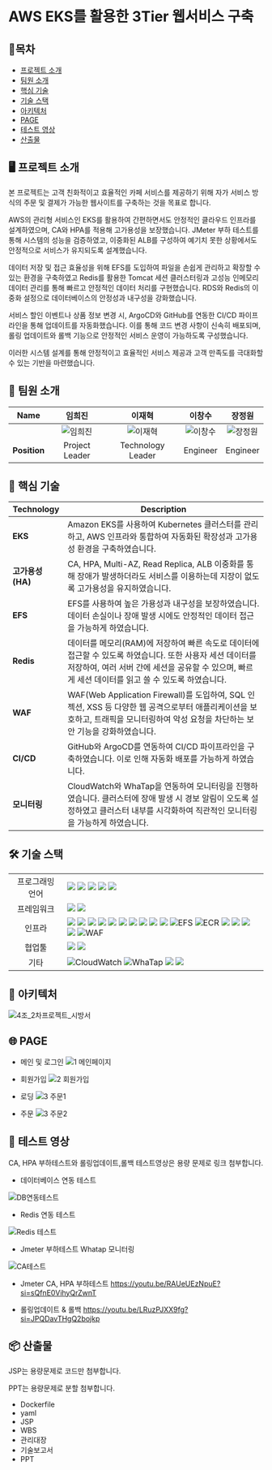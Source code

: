 # AWS EKS를 활용한 3Tier 웹서비스 구축

## 📑목차
- [프로젝트 소개](#-프로젝트-소개)
- [팀원 소개](#-팀원-소개)  
- [핵심 기술](#-핵심-기술)  
- [기술 스택](#-기술-스택)  
- [아키텍처](#-아키텍처)  
- [PAGE](#-page)  
- [테스트 영상](#-테스트-영상)  
- [산출물](#-산출물)

## 🖥️ 프로젝트 소개

본 프로젝트는 고객 친화적이고 효율적인 카페 서비스를 제공하기 위해 자가 서비스 방식의 주문 및 결제가 가능한 웹사이트를 구축하는 것을 목표로 합니다.

AWS의 관리형 서비스인 EKS를 활용하여 간편하면서도 안정적인 클라우드 인프라를 설계하였으며, CA와 HPA를 적용해 고가용성을 보장했습니다. JMeter 부하 테스트를 통해 시스템의 성능을 검증하였고, 이중화된 ALB를 구성하여 예기치 못한 상황에서도 안정적으로 서비스가 유지되도록 설계했습니다.

데이터 저장 및 접근 효율성을 위해 EFS를 도입하여 파일을 손쉽게 관리하고 확장할 수 있는 환경을 구축하였고 Redis를 활용한 Tomcat 세션 클러스터링과 고성능 인메모리 데이터 관리를 통해 빠르고 안정적인 데이터 처리를 구현했습니다. RDS와 Redis의 이중화 설정으로 데이터베이스의 안정성과 내구성을 강화했습니다.

서비스 할인 이벤트나 상품 정보 변경 시, ArgoCD와 GitHub를 연동한 CI/CD 파이프라인을 통해 업데이트를 자동화했습니다. 이를 통해 코드 변경 사항이 신속히 배포되며, 롤링 업데이트와 롤백 기능으로 안정적인 서비스 운영이 가능하도록 구성했습니다.

이러한 시스템 설계를 통해 안정적이고 효율적인 서비스 제공과 고객 만족도를 극대화할 수 있는 기반을 마련했습니다.



## 🙂 팀원 소개

| Name | 임희진 | 이재혁 | 이창수 | 장정원 |
| :------------: | :------------: | :------------: | :------------: | :------------: |
|  | ![임희진](https://github.com/user-attachments/assets/74459b22-c4b0-4718-9b90-4a8c89d94443) | ![이재혁](https://github.com/user-attachments/assets/5262f984-16b6-483d-9c59-cc4db778cfdb) | ![이창수](https://github.com/user-attachments/assets/75a42028-ef7c-4c3d-9062-f4a182c20379) | ![장정원](https://github.com/user-attachments/assets/28b895ad-0843-4e34-99e2-28ab5f64f14c) |
| __Position__ | Project Leader | Technology Leader| Engineer| Engineer|



## 🚀 핵심 기술
| Technology            | Description          |
|-----------------------|---------------------------------------------------------------------------------------------------|
| **EKS**         | Amazon EKS를 사용하여 Kubernetes 클러스터를 관리하고, AWS 인프라와 통합하여 자동화된 확장성과 고가용성 환경을 구축하였습니다. |
| **고가용성(HA)**         | CA, HPA, Multi-AZ, Read Replica, ALB 이중화를 통해 장애가 발생하더라도 서비스를 이용하는데 지장이 없도록 고가용성을 유지하였습니다. |
| **EFS**      | EFS를 사용하여 높은 가용성과 내구성을 보장하였습니다. 데이터 손실이나 장애 발생 시에도 안정적인 데이터 접근을 가능하게 하였습니다. |
| **Redis**    | 데이터를 메모리(RAM)에 저장하여 빠른 속도로 데이터에 접근할 수 있도록 하였습니다. 또한 사용자 세션 데이터를 저장하여, 여러 서버 간에 세션을 공유할 수 있으며, 빠르게 세션 데이터를 읽고 쓸 수 있도록 하였습니다. |
| **WAF** | WAF(Web Application Firewall)를 도입하여, SQL 인젝션, XSS 등 다양한 웹 공격으로부터 애플리케이션을 보호하고, 트래픽을 모니터링하여 악성 요청을 차단하는 보안 기능을 강화하였습니다. |
| **CI/CD** | GitHub와 ArgoCD를 연동하여 CI/CD 파이프라인을 구축하였습니다. 이로 인해 자동화 배포를 가능하게 하였습니다. |
| **모니터링**            | CloudWatch와 WhaTap을 연동하여 모니터링을 진행하였습니다. 클러스터에 장애 발생 시 경보 알림이 오도록 설정하였고 클러스터 내부를 시각화하여 직관적인 모니터링을 가능하게 하였습니다. |



## 🛠 기술 스택

<table>
<tr>
 <td align="center">프로그래밍 언어</td>
 <td>
  <img src="https://img.shields.io/badge/JavaScript-F7DF1E?style=for-the-badge&logo=JavaScript&logoColor=ffffff"/> <!--Java Script-->  
  <img src="https://img.shields.io/badge/Java-orange?style=for-the-badge&logo=Java&logoColor=white"/> <!--Java-->  
  <img src="https://img.shields.io/badge/html5-E34F26?style=for-the-badge&logo=html5&logoColor=white"/> <!--Html-->   
  <img src="https://img.shields.io/badge/css-1572B6?style=for-the-badge&logo=css3&logoColor=white"/> <!--Css-->  
  <img src="https://img.shields.io/badge/SQL-4479A1?style=for-the-badge&logo=MySQL&logoColor=white"/> <!--Sql-->  
 </td>
</tr>

<tr>
 <td align="center">프레임워크</td>
 <td>
  <img src="https://img.shields.io/badge/JSP-FF5F00?style=for-the-badge&logo=Java&logoColor=white"/> <!--Jsp-->  
  <img src="https://img.shields.io/badge/Spring-6DB33F?style=for-the-badge&logo=Spring&logoColor=ffffff"/> <!--Spring-->  
 </td>
</tr>

<tr>
 <td align="center">인프라</td>
 <td>
  <img src="https://img.shields.io/badge/AWS-%23FF9900.svg?style=for-the-badge&logo=amazon-aws&logoColor=white"/> <!--AWS-->
  <img src="https://img.shields.io/badge/Kubernetes-326CE5?style=for-the-badge&logo=Kubernetes&logoColor=white"/> <!--Kubernetes-->  
  <img src="https://img.shields.io/badge/amazoneks-000000?style=for-the-badge&logo=amazoneks53&logoColor=#FF9900"/> <!--EKS-->
  <img src="https://img.shields.io/badge/Ubuntu-E95420?style=for-the-badge&logo=Ubuntu&logoColor=white"/> <!--Ubuntu-->
  <img src="https://img.shields.io/badge/docker-2496ED?style=for-the-badge&logo=docker&logoColor=ffffff"/> <!--Docker-->
  <img src="https://img.shields.io/badge/nginx-009639?style=for-the-badge&logo=nginx&logoColor=white"/> <!--Nginx-->
  <img src="https://img.shields.io/badge/tomcat-F8DC75?style=for-the-badge&logo=apachetomcat&logoColor=black"/> <!--Tomcat-->
  <img src="https://img.shields.io/badge/amazonrds-000000?style=for-the-badge&logo=amazonrds&logoColor=#527FFF"/> <!--RDS-->  
  <img src="https://img.shields.io/badge/Redis-DC382D?style=for-the-badge&logo=Redis&logoColor=white"/> <!--Redis-->  
  <img src="https://img.shields.io/badge/Amazon%20EC2-FF9900?style=for-the-badge&logo=Amazon%20EC2&logoColor=white"/> <!--EC2-->
  <img src="https://img.shields.io/badge/EFS-FF9900?style=for-the-badge&logo=amazon-aws&logoColor=white" alt="EFS"/> <!--EFS-->
  <img src="https://img.shields.io/badge/Amazon_ECR-FF4F00?style=for-the-badge&logo=amazon-aws&logoColor=white" alt="ECR"/> <!--ECR-->
  <img src="https://img.shields.io/badge/linux-FCC624?style=for-the-badge&logo=linux&logoColor=black"/> <!--Linux--> 
  <img src="https://img.shields.io/badge/MariaDB-003545?style=for-the-badge&logo=mariadb&logoColor=white"/> <!--MariaDB-->
  <img src="https://img.shields.io/badge/amazonroute53-000000?style=for-the-badge&logo=amazonroute53&logoColor=#8C4FFF"/> <!--Route53-->
  <img src="https://img.shields.io/badge/AWS%20ALB-FF9900?style=for-the-badge&logo=amazon-aws&logoColor=white"/> <!--ALB-->
  <img src="https://img.shields.io/badge/WAF-FF9900?style=for-the-badge&logo=amazon-aws&logoColor=white" alt="WAF"/> <!--WAF-->
 </td>
</tr>

<tr>
 <td align="center">협업툴</td>
 <td>
  <img src="https://img.shields.io/badge/Git-F05032?style=for-the-badge&logo=Git&logoColor=white"/> <!--Git-->  
  <img src="https://img.shields.io/badge/GitHub-181717?style=for-the-badge&logo=GitHub&logoColor=white"/> <!--GitHub-->
 </td>
</tr>

<tr>
 <td align="center">기타</td>
 <td>
  <img src="https://img.shields.io/badge/Amazon_CloudWatch-2568B8?style=for-the-badge&logo=amazon-aws&logoColor=white" alt="CloudWatch"/> <!--CloudWatch-->
  <img src="https://img.shields.io/badge/WhaTap-25D366?style=for-the-badge&logo=whatsapp&logoColor=white" alt="WhaTap"/> <!--WhaTap--> 
  <img src="https://img.shields.io/badge/Notion-000000?style=for-the-badge&logo=Notion&logoColor=white"/> <!--Notion-->  
  <img src="https://img.shields.io/badge/JSON-000000?style=for-the-badge&logo=json&logoColor=white"/> <!--Json-->  
 </td>
</tr>
</table>



## 🧱 아키텍처
![4조_2차프로젝트_시방서](https://github.com/user-attachments/assets/e9cd994c-5ebb-4e53-85a0-ff3125ee10a6)



## 🌐 PAGE
* 메인 및 로그인
![1 메인페이지](https://github.com/user-attachments/assets/76599271-acb9-48fd-a2de-fa272310640e)

* 회원가입
![2 회원가입](https://github.com/user-attachments/assets/f180f118-23ac-448c-a1c9-65a73c27d8b7)

* 로딩
![3 주문1](https://github.com/user-attachments/assets/6bbbb31b-4486-4275-b0da-a531c8363518)

* 주문
![3 주문2](https://github.com/user-attachments/assets/05c045a8-1c04-4c4d-90bc-62882e0388fd)

## 🧪 테스트 영상

CA, HPA 부하테스트와 롤링업데이트,롤백 테스트영상은 용량 문제로 링크 첨부합니다.

* 데이터베이스 연동 테스트

![DB연동테스트](https://github.com/user-attachments/assets/0e508d05-9273-420a-b137-17fa9f2a2272)

* Redis 연동 테스트

![Redis 테스트](https://github.com/user-attachments/assets/308fe7d9-ce8c-4114-9e30-406c72cfd224)

* Jmeter 부하테스트 Whatap 모니터링
  
![CA테스트](https://github.com/user-attachments/assets/35a88447-f12a-4a24-9366-4109efca8e19)

* Jmeter CA, HPA 부하테스트
https://youtu.be/RAUeUEzNpuE?si=sQfnE0VihyQrZwnT

* 롤링업데이트 & 롤백
https://youtu.be/LRuzPJXX9fg?si=JPQDavTHgQ2bojkp




## 📦 산출물
JSP는 용량문제로 코드만 첨부합니다.

PPT는 용량문제로 분할 첨부합니다.

* Dockerfile
* yaml
* JSP
* WBS
* 관리대장
* 기술보고서
* PPT
